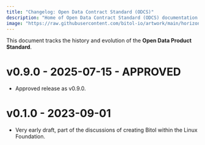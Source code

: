 ```yaml
---
title: "Changelog: Open Data Contract Standard (ODCS)"
description: "Home of Open Data Contract Standard (ODCS) documentation."
image: "https://raw.githubusercontent.com/bitol-io/artwork/main/horizontal/color/Bitol_Logo_color.svg"
---
```


This document tracks the history and evolution of the **Open Data Product Standard**.

# v0.9.0 - 2025-07-15 - APPROVED

* Approved release as v0.9.0.

# v0.1.0 - 2023-09-01 

* Very early draft, part of the discussions of creating Bitol within the Linux Foundation.